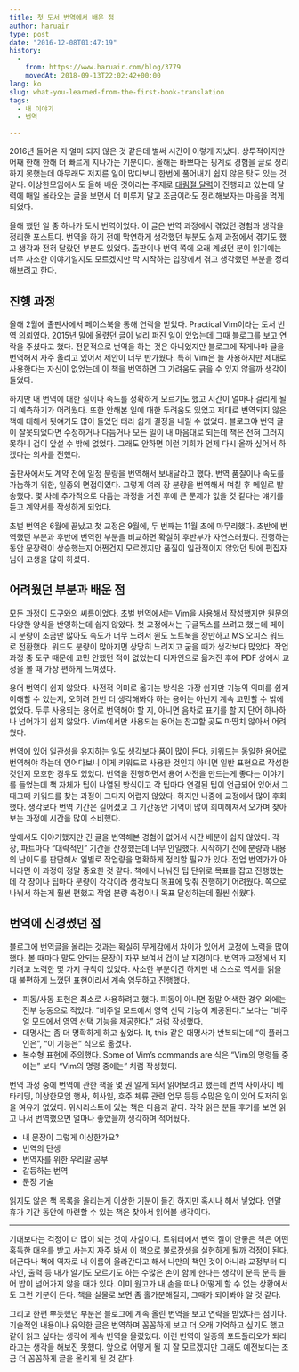 ```yaml
---
title: 첫 도서 번역에서 배운 점
author: haruair
type: post
date: "2016-12-08T01:47:19"
history:
  - 
    from: https://www.haruair.com/blog/3779
    movedAt: 2018-09-13T22:02:42+00:00
lang: ko
slug: what-you-learned-from-the-first-book-translation
tags:
  - 내 이야기
  - 번역

---
```

2016년 들어온 지 얼마 되지 않은 것 같은데 벌써 시간이 이렇게 지났다. 상투적이지만 어째 한해 한해 더 빠르게 지나가는 기분이다. 올해는 바쁘다는 핑계로 경험을 글로 정리하지 못했는데 아무래도 저지른 일이 많다보니 한번에 풀어내기 쉽지 않은 탓도 있는 것 같다. 이상한모임에서도 올해 배운 것이라는 주제로 [대림절 달력][1]이 진행되고 있는데 달력에 매일 올라오는 글을 보면서 더 미루지 말고 조금이라도 정리해보자는 마음을 먹게 되었다.

올해 했던 일 중 하나가 도서 번역이었다. 이 글은 번역 과정에서 겪었던 경험과 생각을 정리한 포스트다. 번역을 하기 전에 막연하게 생각했던 부분도 실제 과정에서 겪기도 했고 생각과 전혀 달랐던 부분도 있었다. 출판이나 번역 쪽에 오래 계셨던 분이 읽기에는 너무 사소한 이야기일지도 모르겠지만 막 시작하는 입장에서 겪고 생각했던 부분을 정리해보려고 한다.

## 진행 과정

올해 2월에 출판사에서 페이스북을 통해 연락을 받았다. Practical Vim이라는 도서 번역 의뢰였다. 2015년 말에 올렸던 글이 널리 퍼진 일이 있었는데 그때 블로그를 보고 연락을 주셨다고 했다. 전문적으로 번역을 하는 것은 아니었지만 블로그에 작게나마 글을 번역해서 자주 올리고 있어서 제안이 너무 반가웠다. 특히 Vim은 늘 사용하지만 제대로 사용한다는 자신이 없었는데 이 책을 번역하면 그 가려움도 긁을 수 있지 않을까 생각이 들었다.

하지만 내 번역에 대한 질이나 속도를 정확하게 모르기도 했고 시간이 얼마나 걸리게 될지 예측하기가 어려웠다. 또한 안해본 일에 대한 두려움도 있었고 제대로 번역되지 않은 책에 대해서 뒷얘기도 많이 들었던 터라 쉽게 결정을 내릴 수 없었다. 블로그야 번역 글이 잘못되었다면 수정하거나 다듬거나 모든 일이 내 마음대로 되는데 책은 전혀 그러지 못하니 겁이 앞설 수 밖에 없었다. 그래도 안하면 이런 기회가 언제 다시 올까 싶어서 하겠다는 의사를 전했다.

출판사에서도 계약 전에 일정 분량을 번역해서 보내달라고 했다. 번역 품질이나 속도를 가늠하기 위한, 일종의 면접이였다. 그렇게 여러 장 분량을 번역해서 며칠 후 메일로 발송했다. 몇 차례 추가적으로 다듬는 과정을 거친 후에 큰 문제가 없을 것 같다는 얘기를 듣고 계약서를 작성하게 되었다.

초벌 번역은 6월에 끝났고 첫 교정은 9월에, 두 번째는 11월 초에 마무리했다. 초반에 번역했던 부분과 후반에 번역한 부분을 비교하면 확실히 후반부가 자연스러웠다. 진행하는 동안 문장력이 상승했는지 어쩐건지 모르겠지만 품질이 일관적이지 않았던 탓에 편집자님이 고생을 많이 하셨다.

## 어려웠던 부분과 배운 점

모든 과정이 도구와의 씨름이었다. 초벌 번역에서는 Vim을 사용해서 작성했지만 원문의 다양한 양식을 반영하는데 쉽지 않았다. 첫 교정에서는 구글독스를 쓰려고 했는데 페이지 분량이 조금만 많아도 속도가 너무 느려서 윈도 노트북을 장만하고 MS 오피스 워드로 전환했다. 워드도 분량이 많아지면 상당히 느려지고 굳을 때가 생각보다 많았다. 작업 과정 중 도구 때문에 고민 안했던 적이 없었는데 디자인으로 옮겨진 후에 PDF 상에서 교정을 볼 때 가장 편하게 느껴졌다.

용어 번역이 쉽지 않았다. 사전적 의미로 옮기는 방식은 가장 쉽지만 기능의 의미를 쉽게 이해할 수 있는지, 오히려 한번 더 생각해봐야 하는 용어는 아닌지 계속 고민할 수 밖에 없었다. 두루 사용되는 용어로 번역해야 할 지, 아니면 음차로 표기를 할 지 단어 하나하나 넘어가기 쉽지 않았다. Vim에서만 사용되는 용어는 참고할 곳도 마땅치 않아서 어려웠다.

번역에 있어 일관성을 유지하는 일도 생각보다 품이 많이 든다. 키워드는 동일한 용어로 번역해야 하는데 영어다보니 이게 키워드로 사용한 것인지 아니면 일반 표현으로 작성한 것인지 모호한 경우도 있었다. 번역을 진행하면서 용어 사전을 만드는게 좋다는 이야기를 들었는데 책 자체가 팁이 나열된 방식이고 각 팁마다 연결된 팁이 언급되어 있어서 그때그때 키워드를 찾는 과정이 그다지 어렵지 않았다. 하지만 나중에 교정에서 많이 후회했다. 생각보다 번역 기간은 길어졌고 그 기간동안 기억이 많이 희미해져서 오가며 찾아보는 과정에 시간을 많이 소비했다.

앞에서도 이야기했지만 긴 글을 번역해본 경험이 없어서 시간 배분이 쉽지 않았다. 각 장, 파트마다 &#8220;대략적인&#8221; 기간을 산정했는데 너무 안일했다. 시작하기 전에 분량과 내용의 난이도를 판단해서 일별로 작업량을 명확하게 정리할 필요가 있다. 전업 번역가가 아니라면 이 과정이 정말 중요한 것 같다. 책에서 나눠진 팁 단위로 목표를 잡고 진행했는데 각 장이나 팁마다 분량이 각각이라 생각보다 목표에 맞춰 진행하기 어려웠다. 쪽으로 나눠서 하는게 훨씬 편했고 작업 분량 측정이나 목표 달성하는데 훨씬 쉬웠다.

## 번역에 신경썼던 점

블로그에 번역글을 올리는 것과는 확실히 무게감에서 차이가 있어서 교정에 노력을 많이 했다. 볼 때마다 말도 안되는 문장이 자꾸 보여서 겁이 날 지경이다. 번역과 교정에서 지키려고 노력한 몇 가지 규칙이 있었다. 사소한 부분이긴 하지만 내 스스로 역서를 읽을 때 불편하게 느꼈던 표현이라서 계속 염두하고 진행했다.

  * 피동/사동 표현은 최소로 사용하려고 했다. 피동이 아니면 정말 어색한 경우 외에는 전부 능동으로 적었다. &#8220;비주얼 모드에서 영역 선택 기능이 제공된다.&#8221; 보다는 &#8220;비주얼 모드에서 영역 선택 기능을 제공한다.&#8221; 처럼 작성했다.
  * 대명사는 좀 더 명확하게 하고 싶었다. It, this 같은 대명사가 반복되는데 &#8220;이 플러그인은&#8221;, &#8220;이 기능은&#8221; 식으로 옮겼다.
  * 복수형 표현에 주의했다. Some of Vim&#8217;s commands are 식은 &#8220;Vim의 명령들 중에는&#8221; 보다 &#8220;Vim의 명령 중에는&#8221; 처럼 작성했다.

번역 과정 중에 번역에 관한 책을 몇 권 알게 되서 읽어보려고 했는데 번역 사이사이 베타리딩, 이상한모임 행사, 회사일, 호주 체류 관련 업무 등등 수많은 일이 있어 도저히 읽을 여유가 없었다. 위시리스트에 있는 책은 다음과 같다. 각각 읽은 분들 후기를 보면 읽고 나서 번역했으면 얼마나 좋았을까 생각하며 적어뒀다.

  * 내 문장이 그렇게 이상한가요?
  * 번역의 탄생
  * 번역자를 위한 우리말 공부
  * 갈등하는 번역
  * 문장 기술

읽지도 않은 책 목록을 올리는게 이상한 기분이 들긴 하지만 혹시나 해서 넣었다. 연말 휴가 기간 동안에 마련할 수 있는 책은 찾아서 읽어볼 생각이다.

* * *

기대보다는 걱정이 더 많이 되는 것이 사실이다. 트위터에서 번역 질이 안좋은 책은 어떤 혹독한 대우를 받고 사는지 자주 봐서 이 책으로 불로장생을 실현하게 될까 걱정이 된다. 더군다나 책에 역자로 내 이름이 올라간다고 해서 나만의 책인 것이 아니라 교정부터 디자인, 출력 등 내가 알기도 모르기도 하는 수많은 손이 함께 한다는 생각이 문득 문득 들어 밥이 넘어가지 않을 때가 있다. 이미 원고가 내 손을 떠나 어떻게 할 수 없는 상황에서도 그런 기분이 든다. 책을 실물로 보면 좀 홀가분해질지, 그때가 되어봐야 알 것 같다.

그리고 한편 뿌듯했던 부분은 블로그에 계속 올린 번역을 보고 연락을 받았다는 점이다. 기술적인 내용이나 유익한 글은 번역하며 꼼꼼하게 보고 더 오래 기억하고 싶기도 했고 같이 읽고 싶다는 생각에 계속 번역을 올렸었다. 이런 번역이 일종의 포트폴리오가 되리라고는 생각을 해보진 못했다. 앞으로 어떻게 될 지 잘 모르겠지만 그래도 예전보다는 조금 더 꼼꼼하게 글을 올리게 될 것 같다.

 [1]: http://1225.weirdx.io